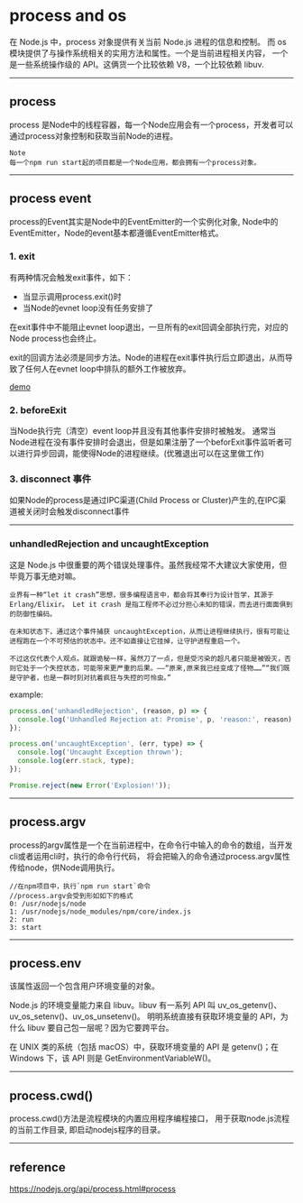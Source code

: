 # process and os
在 Node.js 中，process 对象提供有关当前 Node.js 进程的信息和控制。
而 os 模块提供了与操作系统相关的实用方法和属性。一个是当前进程相关内容，
一个是一些系统操作级的 API。这俩货一个比较依赖 V8，一个比较依赖 libuv.

---

## process
process 是Node中的线程容器，每一个Node应用会有一个process，开发者可以通过process对象控制和获取当前Node的进程。
```
Note
每一个npm run start起的项目都是一个Node应用，都会拥有一个process对象。
```

---

## process event
process的Event其实是Node中的EventEmitter的一个实例化对象, Node中的EventEmitter，Node的event基本都遵循EventEmitter格式。

### 1. exit
有两种情况会触发exit事件，如下：
- 当显示调用process.exit()时
- 当Node的evnet loop没有任务安排了

在exit事件中不能阻止evnet loop退出，一旦所有的exit回调全部执行完，对应的Node process也会终止。

exit的回调方法必须是同步方法。Node的进程在exit事件执行后立即退出，从而导致了任何人在evnet loop中排队的额外工作被放弃。

[demo](./process_event.js)

### 2. beforeExit
当Node执行完（清空）event loop并且没有其他事件安排时被触发。
通常当Node进程在没有事件安排时会退出，但是如果注册了一个beforExit事件监听者可以进行异步回调，能使得Node的进程继续。(优雅退出可以在这里做工作)

### 3. disconnect 事件
如果Node的process是通过IPC渠道(Child Process or Cluster)产生的,在IPC渠道被关闭时会触发disconnect事件

---

### unhandledRejection and uncaughtException
这是 Node.js 中很重要的两个错误处理事件。虽然我经常不大建议大家使用，但毕竟万事无绝对嘛。
```
业界有一种“let it crash”思想，很多编程语言中，都会将其奉行为设计哲学，其源于 Erlang/Elixir。 Let it crash 是指工程师不必过分担心未知的错误，而去进行面面俱到的防御性编码。

在未知状态下，通过这个事件捕获 uncaughtException，从而让进程继续执行，很有可能让进程跑在一个不可预估的状态中。还不如直接让它挂掉，让守护进程重启一个。

不过这仅代表个人观点。就跟诡秘一样，虽然刀了一点，但是受污染的超凡者只能是被毁灭，否则它处于一个失控状态，可能带来更严重的后果。——“原来,原来我已经变成了怪物……”“我们既是守护者，也是一群时刻对抗着疯狂与失控的可怜虫。”
```
example:
```js
process.on('unhandledRejection', (reason, p) => {
  console.log('Unhandled Rejection at: Promise', p, 'reason:', reason);
});

process.on('uncaughtException', (err, type) => {
  console.log('Uncaught Exception thrown');
  console.log(err.stack, type);
});

Promise.reject(new Error('Explosion!'));
```

---

##  process.argv
process的argv属性是一个在当前进程中，在命令行中输入的命令的数组，当开发cli或者运用cli时，执行的命令行代码，
将会把输入的命令通过process.argv属性传给node，供Node调用执行。
```
//在npm项目中，执行`npm run start`命令
//process.argv会受到形如如下的格式
0: /usr/nodejs/node
1: /usr/nodejs/node_modules/npm/core/index.js
2: run
3: start
```
---

## process.env
该属性返回一个包含用户环境变量的对象。

Node.js 的环境变量能力来自 libuv。libuv 有一系列 API 叫 uv_os_getenv()、uv_os_setenv()、uv_os_unsetenv()。
明明系统直接有获取环境变量的 API，为什么 libuv 要自己包一层呢？因为它要跨平台。

在 UNIX 类的系统（包括 macOS）中，获取环境变量的 API 是 getenv()；在 Windows 下，该 API 则是 GetEnvironmentVariableW()。

---

## process.cwd()
process.cwd()方法是流程模块的内置应用程序编程接口，
用于获取node.js流程的当前工作目录, 即启动nodejs程序的目录。

---

## reference
https://nodejs.org/api/process.html#process